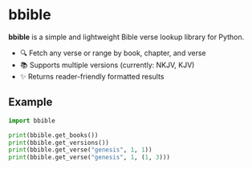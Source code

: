 # bbible

**bbible** is a simple and lightweight Bible verse lookup library for Python.

- 🔍 Fetch any verse or range by book, chapter, and verse
- 📚 Supports multiple versions (currently: NKJV, KJV)
- ✨ Returns reader-friendly formatted results

## Example

```python
import bbible

print(bbible.get_books())
print(bbible.get_versions())
print(bbible.get_verse("genesis", 1, 1))
print(bbible.get_verse("genesis", 1, (1, 3)))
```
